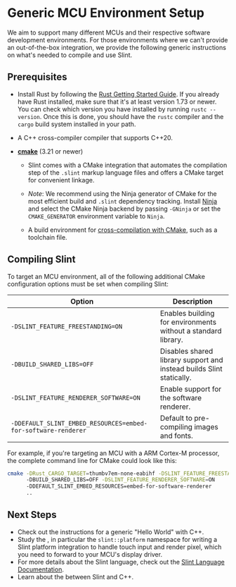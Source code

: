 # Generic MCU Environment Setup

We aim to support many different MCUs and their respective software development environments.
For those environments where we can't provide an out-of-the-box integration, we provide the
following generic instructions on what's needed to compile and use Slint.

## Prerequisites

* Install Rust by following the [Rust Getting Started Guide](https://www.rust-lang.org/learn/get-started). If you already
  have Rust installed, make sure that it's at least version 1.73 or newer. You can check which version you have installed
  by running `rustc --version`. Once this is done, you should have the `rustc` compiler and the `cargo` build system installed in your path.

* A C++ cross-compiler compiler that supports C++20.

* **[cmake](https://cmake.org/download/)** (3.21 or newer)

  * Slint comes with a CMake integration that automates the compilation step of the `.slint` markup language files and offers a CMake target for convenient linkage.

  * *Note*: We recommend using the Ninja generator of CMake for the most efficient build and `.slint` dependency tracking. Install [Ninja](https://ninja-build.org) and select the CMake Ninja backend by passing `-GNinja` or set the `CMAKE_GENERATOR` environment variable to `Ninja`.

  * A build environment for [cross-compilation with CMake](https://cmake.org/cmake/help/latest/manual/cmake-toolchains.7.html#cross-compiling), such as a toolchain file.

## Compiling Slint

To target an MCU environment, all of the following additional CMake configuration options must be set when compiling Slint:

| Option                                                        | Description                                                          |
|---------------------------------------------------------------|----------------------------------------------------------------------|
| `-DSLINT_FEATURE_FREESTANDING=ON`                             | Enables building for environments without a standard library.        |
| `-DBUILD_SHARED_LIBS=OFF`                                     | Disables shared library support and instead builds Slint statically. |
| `-DSLINT_FEATURE_RENDERER_SOFTWARE=ON`                        | Enable support for the software renderer.                            |
| `-DDEFAULT_SLINT_EMBED_RESOURCES=embed-for-software-renderer` | Default to pre-compiling images and fonts.                           |


For example, if you're targeting an MCU with a ARM Cortex-M processor, the complete command line for CMake could look like this:

```sh
cmake -DRust_CARGO_TARGET=thumbv7em-none-eabihf -DSLINT_FEATURE_FREESTANDING=ON
      -DBUILD_SHARED_LIBS=OFF -DSLINT_FEATURE_RENDERER_SOFTWARE=ON
      -DDEFAULT_SLINT_EMBED_RESOURCES=embed-for-software-renderer
      ..
```

## Next Steps
 
 - Check out the [](../getting_started.md) instructions for a generic "Hello World" with C++.
 - Study the [](../api/library_root), in particular the `slint::platform` namespace for
   writing a Slint platform integration to handle touch input and render pixel, which you
   need to forward to your MCU's display driver.
 - For more details about the Slint language, check out the [Slint Language Documentation](slint-reference:).
 - Learn about the [](../types.md) between Slint and C++.
